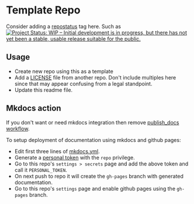 # Template Repo

Consider adding a [repostatus](https://www.repostatus.org/) tag here.  Such as [![Project Status: WIP – Initial development is in progress, but there has not yet been a stable, usable release suitable for the public.](https://www.repostatus.org/badges/latest/wip.svg)](https://www.repostatus.org/#wip)

## Usage

- Create new repo using this as a template
- Add a [LICENSE](LICENSE) file from another repo.  Don't include multiples here since that may appear confusing from a legal standpoint.
- Update this readme file.

## Mkdocs action

If you don't want or need mkdocs integration then remove [publish_docs workflow](.github/workflows/publish_docs.yml).

To setup deployment of documentation using mkdocs and github pages:

- Edit first three lines of [mkdocs.yml](mkdocs.yml).
- Generate a [personal token](https://github.com/settings/tokens) with the `repo` privilege.
- Go to this repo's `settings > secrets` page and add the above token and call it `PERSONAL_TOKEN`.
- On next push to repo it will create the `gh-pages` branch with generated documentation.
- Go to this repo's `settings` page and enable github pages using the `gh-pages` branch.
